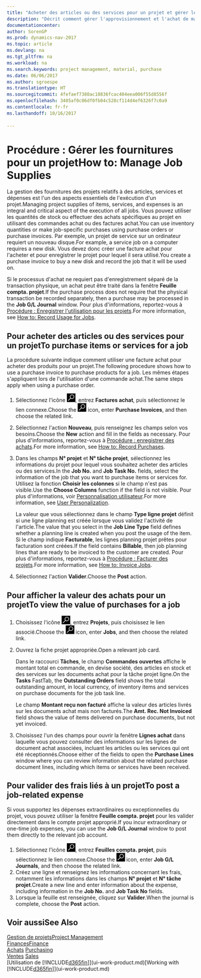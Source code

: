```yaml
---
title: "Acheter des articles ou des services pour un projet et gérer les fournitures"
description: "Décrit comment gérer l'approvisionnement et l'achat de matériel et de services pour les projets."
documentationcenter: 
author: SorenGP
ms.prod: dynamics-nav-2017
ms.topic: article
ms.devlang: na
ms.tgt_pltfrm: na
ms.workload: na
ms.search.keywords: project management, material, purchase
ms.date: 06/06/2017
ms.author: sgroespe
ms.translationtype: HT
ms.sourcegitcommit: 4fefaef7380ac10836fcac404eea006f55d8556f
ms.openlocfilehash: 3405af0c06df0fb04c528cf114d4ef6326f7c0a9
ms.contentlocale: fr-fr
ms.lasthandoff: 10/16/2017

---
```

# <a name="how-to-manage-job-supplies"></a><span data-ttu-id="3326e-103">Procédure : Gérer les fournitures pour un projet</span><span class="sxs-lookup"><span data-stu-id="3326e-103">How to: Manage Job Supplies</span></span>
<span data-ttu-id="3326e-104">La gestion des fournitures des projets relatifs à des articles, services et dépenses est l'un des aspects essentiels de l'exécution d'un projet.</span><span class="sxs-lookup"><span data-stu-id="3326e-104">Managing project supplies of items, services, and expenses is an integral and critical aspect of the execution of all jobs.</span></span> <span data-ttu-id="3326e-105">Vous pouvez utiliser les quantités de stock ou effectuer des achats spécifiques au projet en utilisant des commandes achat ou des factures achat.</span><span class="sxs-lookup"><span data-stu-id="3326e-105">You can use inventory quantities or make job-specific purchases using purchase orders or purchase invoices.</span></span> <span data-ttu-id="3326e-106">Par exemple, un projet de service sur un ordinateur requiert un nouveau disque.</span><span class="sxs-lookup"><span data-stu-id="3326e-106">For example, a service job on a computer requires a new disk.</span></span> <span data-ttu-id="3326e-107">Vous devez donc créer une facture achat pour l'acheter et pour enregistrer le projet pour lequel il sera utilisé.</span><span class="sxs-lookup"><span data-stu-id="3326e-107">You create a purchase invoice to buy a new disk and record the job that it will be used on.</span></span>

<span data-ttu-id="3326e-108">Si le processus d'achat ne requiert pas d'enregistrement séparé de la transaction physique, un achat peut être traité dans la fenêtre **Feuille compta. projet**.</span><span class="sxs-lookup"><span data-stu-id="3326e-108">If the purchase process does not require that the physical transaction be recorded separately, then a purchase may be processed in the **Job G/L Journal** window.</span></span> <span data-ttu-id="3326e-109">Pour plus d'informations, reportez-vous à [Procédure : Enregistrer l'utilisation pour les projets](projects-how-record-job-usage.md).</span><span class="sxs-lookup"><span data-stu-id="3326e-109">For more information, see [How to: Record Usage for Jobs](projects-how-record-job-usage.md).</span></span>

## <a name="to-purchase-items-or-services-for-a-job"></a><span data-ttu-id="3326e-110">Pour acheter des articles ou des services pour un projet</span><span class="sxs-lookup"><span data-stu-id="3326e-110">To purchase items or services for a job</span></span>
<span data-ttu-id="3326e-111">La procédure suivante indique comment utiliser une facture achat pour acheter des produits pour un projet.</span><span class="sxs-lookup"><span data-stu-id="3326e-111">The following procedure shows how to use a purchase invoice to purchase products for a job.</span></span> <span data-ttu-id="3326e-112">Les mêmes étapes s'appliquent lors de l'utilisation d'une commande achat.</span><span class="sxs-lookup"><span data-stu-id="3326e-112">The same steps apply when using a purchase order.</span></span>  

1. <span data-ttu-id="3326e-113">Sélectionnez l'icône ![Page ou état pour la recherche](media/ui-search/search_small.png "Page ou état pour la recherche"), entrez **Factures achat**, puis sélectionnez le lien connexe.</span><span class="sxs-lookup"><span data-stu-id="3326e-113">Choose the ![Search for Page or Report](media/ui-search/search_small.png "Search for Page or Report icon") icon, enter **Purchase Invoices**, and then choose the related link.</span></span>  
2. <span data-ttu-id="3326e-114">Sélectionnez l'action **Nouveau**, puis renseignez les champs selon vos besoins.</span><span class="sxs-lookup"><span data-stu-id="3326e-114">Choose the **New** action and fill in the fields as necessary.</span></span> <span data-ttu-id="3326e-115">Pour plus d'informations, reportez-vous à [Procédure : enregistrer des achats](purchasing-how-record-purchases.md).</span><span class="sxs-lookup"><span data-stu-id="3326e-115">For more information, see [How to: Record Purchases](purchasing-how-record-purchases.md).</span></span>
3. <span data-ttu-id="3326e-116">Dans les champs **N° projet** et **N° tâche projet**, sélectionnez les informations du projet pour lequel vous souhaitez acheter des articles ou des services.</span><span class="sxs-lookup"><span data-stu-id="3326e-116">In the **Job No.** and **Job Task No.** fields, select the information of the job that you want to purchase items or services for.</span></span> <span data-ttu-id="3326e-117">Utilisez la fonction **Choisir les colonnes** si le champ n'est pas visible.</span><span class="sxs-lookup"><span data-stu-id="3326e-117">Use the **Choose Columns** function if the field is not visible.</span></span> <span data-ttu-id="3326e-118">Pour plus d'informations, voir [Personnalisation utilisateur](ui-user-personalization.md).</span><span class="sxs-lookup"><span data-stu-id="3326e-118">For more information, see [User Personalization](ui-user-personalization.md).</span></span>

    <span data-ttu-id="3326e-119">La valeur que vous sélectionnez dans le champ **Type ligne projet** définit si une ligne planning est créée lorsque vous validez l'activité de l'article.</span><span class="sxs-lookup"><span data-stu-id="3326e-119">The value that you select in the **Job Line Type** field defines whether a planning line is created when you post the usage of the item.</span></span> <span data-ttu-id="3326e-120">Si le champ indique **Facturable**, les lignes planning projet prêtes pour facturation sont créées.</span><span class="sxs-lookup"><span data-stu-id="3326e-120">If the field contains **Billable**, then job planning lines that are ready to be invoiced to the customer are created.</span></span> <span data-ttu-id="3326e-121">Pour plus d'informations, reportez-vous à [Procédure : Facturer des projets](projects-how-invoice-jobs.md).</span><span class="sxs-lookup"><span data-stu-id="3326e-121">For more information, see [How to: Invoice Jobs](projects-how-invoice-jobs.md).</span></span>
4. <span data-ttu-id="3326e-122">Sélectionnez l'action **Valider**.</span><span class="sxs-lookup"><span data-stu-id="3326e-122">Choose the **Post** action.</span></span>

## <a name="to-view-the-value-of-purchases-for-a-job"></a><span data-ttu-id="3326e-123">Pour afficher la valeur des achats pour un projet</span><span class="sxs-lookup"><span data-stu-id="3326e-123">To view the value of purchases for a job</span></span>
1. <span data-ttu-id="3326e-124">Choisissez l'icône ![Page ou état pour la recherche](media/ui-search/search_small.png "Page ou état pour la recherche"), entrez **Projets**, puis choisissez le lien associé.</span><span class="sxs-lookup"><span data-stu-id="3326e-124">Choose the ![Search for Page or Report](media/ui-search/search_small.png "Search for Page or Report icon") icon, enter **Jobs**, and then choose the related link.</span></span>
2. <span data-ttu-id="3326e-125">Ouvrez la fiche projet appropriée.</span><span class="sxs-lookup"><span data-stu-id="3326e-125">Open a relevant job card.</span></span>

    <span data-ttu-id="3326e-126">Dans le raccourci **Tâches**, le champ **Commandes ouvertes** affiche le montant total en commande, en devise société, des articles en stock et des services sur les documents achat pour la tâche projet ligne.</span><span class="sxs-lookup"><span data-stu-id="3326e-126">On the **Tasks** FastTab, the **Outstanding Orders** field shows the total outstanding amount, in local currency, of inventory items and services on purchase documents for the job task line.</span></span>  

    <span data-ttu-id="3326e-127">Le champ **Montant reçu non facturé** affiche la valeur des articles livrés sur les documents achat mais non facturés.</span><span class="sxs-lookup"><span data-stu-id="3326e-127">The **Amt. Rec. Not Invoiced** field shows the value of items delivered on purchase documents, but not yet invoiced.</span></span>  
3. <span data-ttu-id="3326e-128">Choisissez l'un des champs pour ouvrir la fenêtre **Lignes achat** dans laquelle vous pouvez consulter des informations sur les lignes de document achat associées, incluant les articles ou les services qui ont été réceptionnés.</span><span class="sxs-lookup"><span data-stu-id="3326e-128">Choose either of the fields to open the **Purchase Lines** window where you can review information about the related purchase document lines, including which items or services have been received.</span></span>

## <a name="to-post-a-job-related-expense"></a><span data-ttu-id="3326e-129">Pour valider des frais liés à un projet</span><span class="sxs-lookup"><span data-stu-id="3326e-129">To post a job-related expense</span></span>
<span data-ttu-id="3326e-130">Si vous supportez les dépenses extraordinaires ou exceptionnelles du projet, vous pouvez utiliser la fenêtre **Feuille compta. projet** pour les valider directement dans le compte projet approprié.</span><span class="sxs-lookup"><span data-stu-id="3326e-130">If you incur extraordinary or one-time job expenses, you can use the **Job G/L Journal** window to post them directly to the relevant job account.</span></span>

1. <span data-ttu-id="3326e-131">Sélectionnez l'icône ![Page ou état pour la recherche](media/ui-search/search_small.png "Page ou état pour la recherche"), entrez **Feuilles compta. projet**, puis sélectionnez le lien connexe.</span><span class="sxs-lookup"><span data-stu-id="3326e-131">Choose the ![Search for Page or Report](media/ui-search/search_small.png "Search for Page or Report icon") icon, enter **Job G/L Journals**, and then choose the related link.</span></span>  
2. <span data-ttu-id="3326e-132">Créez une ligne et renseignez les informations concernant les frais, notamment les informations dans les champs **N° projet** et **N° tâche projet**.</span><span class="sxs-lookup"><span data-stu-id="3326e-132">Create a new line and enter information about the expense, including information in the **Job No.** and **Job Task No** fields.</span></span>  
3. <span data-ttu-id="3326e-133">Lorsque la feuille est renseignée, cliquez sur **Valider**.</span><span class="sxs-lookup"><span data-stu-id="3326e-133">When the journal is complete, choose the **Post** action.</span></span>

## <a name="see-also"></a><span data-ttu-id="3326e-134">Voir aussi</span><span class="sxs-lookup"><span data-stu-id="3326e-134">See Also</span></span>
[<span data-ttu-id="3326e-135">Gestion de projets</span><span class="sxs-lookup"><span data-stu-id="3326e-135">Project Management</span></span>](projects-manage-projects.md)  
[<span data-ttu-id="3326e-136">Finances</span><span class="sxs-lookup"><span data-stu-id="3326e-136">Finance</span></span>](finance.md)  
<span data-ttu-id="3326e-137">[Achats](purchasing-manage-purchasing.md)       </span><span class="sxs-lookup"><span data-stu-id="3326e-137">[Purchasing](purchasing-manage-purchasing.md)       </span></span>  
<span data-ttu-id="3326e-138">[Ventes](sales-manage-sales.md)    </span><span class="sxs-lookup"><span data-stu-id="3326e-138">[Sales](sales-manage-sales.md)    </span></span>  
<span data-ttu-id="3326e-139">[Utilisation de [!INCLUDE[d365fin](includes/d365fin_md.md)]](ui-work-product.md)</span><span class="sxs-lookup"><span data-stu-id="3326e-139">[Working with [!INCLUDE[d365fin](includes/d365fin_md.md)]](ui-work-product.md)</span></span>  

